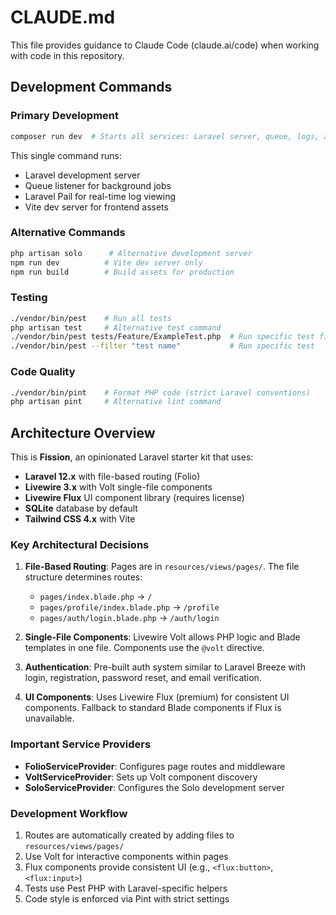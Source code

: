 # CLAUDE.md

This file provides guidance to Claude Code (claude.ai/code) when working with code in this repository.

## Development Commands

### Primary Development
```bash
composer run dev  # Starts all services: Laravel server, queue, logs, and Vite
```

This single command runs:
- Laravel development server
- Queue listener for background jobs
- Laravel Pail for real-time log viewing
- Vite dev server for frontend assets

### Alternative Commands
```bash
php artisan solo      # Alternative development server
npm run dev          # Vite dev server only
npm run build        # Build assets for production
```

### Testing
```bash
./vendor/bin/pest    # Run all tests
php artisan test     # Alternative test command
./vendor/bin/pest tests/Feature/ExampleTest.php  # Run specific test file
./vendor/bin/pest --filter "test name"           # Run specific test
```

### Code Quality
```bash
./vendor/bin/pint    # Format PHP code (strict Laravel conventions)
php artisan pint     # Alternative lint command
```

## Architecture Overview

This is **Fission**, an opinionated Laravel starter kit that uses:

- **Laravel 12.x** with file-based routing (Folio)
- **Livewire 3.x** with Volt single-file components
- **Livewire Flux** UI component library (requires license)
- **SQLite** database by default
- **Tailwind CSS 4.x** with Vite

### Key Architectural Decisions

1. **File-Based Routing**: Pages are in `resources/views/pages/`. The file structure determines routes:
   - `pages/index.blade.php` → `/`
   - `pages/profile/index.blade.php` → `/profile`
   - `pages/auth/login.blade.php` → `/auth/login`

2. **Single-File Components**: Livewire Volt allows PHP logic and Blade templates in one file. Components use the `@volt` directive.

3. **Authentication**: Pre-built auth system similar to Laravel Breeze with login, registration, password reset, and email verification.

4. **UI Components**: Uses Livewire Flux (premium) for consistent UI components. Fallback to standard Blade components if Flux is unavailable.

### Important Service Providers

- **FolioServiceProvider**: Configures page routes and middleware
- **VoltServiceProvider**: Sets up Volt component discovery
- **SoloServiceProvider**: Configures the Solo development server

### Development Workflow

1. Routes are automatically created by adding files to `resources/views/pages/`
2. Use Volt for interactive components within pages
3. Flux components provide consistent UI (e.g., `<flux:button>`, `<flux:input>`)
4. Tests use Pest PHP with Laravel-specific helpers
5. Code style is enforced via Pint with strict settings